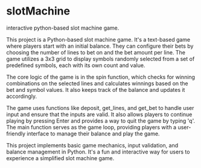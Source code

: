 # slotMachine
interactive python-based slot machine game. 

This project is a Python-based slot machine game. It's a text-based game where players start with an initial balance. They can configure their bets by choosing the number of lines to bet on and the bet amount per line. The game utilizes a 3x3 grid to display symbols randomly selected from a set of predefined symbols, each with its own count and value.

The core logic of the game is in the spin function, which checks for winning combinations on the selected lines and calculates winnings based on the bet and symbol values. It also keeps track of the balance and updates it accordingly.

The game uses functions like deposit, get_lines, and get_bet to handle user input and ensure that the inputs are valid. It also allows players to continue playing by pressing Enter and provides a way to quit the game by typing 'q'. The main function serves as the game loop, providing players with a user-friendly interface to manage their balance and play the game.

This project implements basic game mechanics, input validation, and balance management in Python. It's a fun and interactive way for users to experience a simplified slot machine game.
